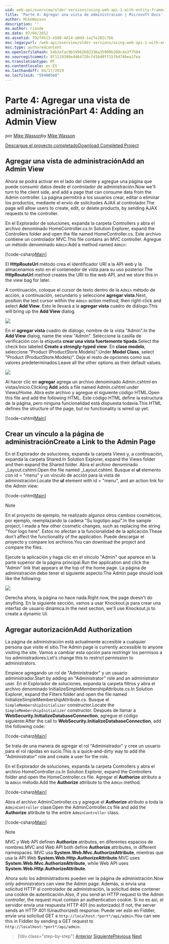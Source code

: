 ```yaml
---
uid: web-api/overview/older-versions/using-web-api-1-with-entity-framework-5/using-web-api-with-entity-framework-part-4
title: 'Parte 4: Agregar una vista de administración | Microsoft Docs'
author: MikeWasson
description: ''
ms.author: riande
ms.date: 07/04/2012
ms.assetid: 792f4513-a508-4d14-a0dd-1a2fe282c7bb
msc.legacyurl: /web-api/overview/older-versions/using-web-api-1-with-entity-framework-5/using-web-api-with-entity-framework-part-4
msc.type: authoredcontent
ms.openlocfilehash: 54b3afac9b19962b02336a35909b208c4e3f7504
ms.sourcegitcommit: 0f1119340e4464720cfd16d0ff15764746ea1fea
ms.translationtype: MT
ms.contentlocale: es-ES
ms.lasthandoff: 04/17/2019
ms.locfileid: "59400560"
---
```

# <a name="part-4-adding-an-admin-view"></a><span data-ttu-id="01f99-102">Parte 4: Agregar una vista de administración</span><span class="sxs-lookup"><span data-stu-id="01f99-102">Part 4: Adding an Admin View</span></span>

<span data-ttu-id="01f99-103">por [Mike Wasson](https://github.com/MikeWasson)</span><span class="sxs-lookup"><span data-stu-id="01f99-103">by [Mike Wasson](https://github.com/MikeWasson)</span></span>

[<span data-ttu-id="01f99-104">Descargue el proyecto completado</span><span class="sxs-lookup"><span data-stu-id="01f99-104">Download Completed Project</span></span>](http://code.msdn.microsoft.com/ASP-NET-Web-API-with-afa30545)

## <a name="add-an-admin-view"></a><span data-ttu-id="01f99-105">Agregar una vista de administración</span><span class="sxs-lookup"><span data-stu-id="01f99-105">Add an Admin View</span></span>

<span data-ttu-id="01f99-106">Ahora se podrá activar en el lado del cliente y agregue una página que puede consumir datos desde el controlador de administración.</span><span class="sxs-lookup"><span data-stu-id="01f99-106">Now we'll turn to the client side, and add a page that can consume data from the Admin controller.</span></span> <span data-ttu-id="01f99-107">La página permitirá a los usuarios crear, editar o eliminar los productos, mediante el envío de solicitudes AJAX al controlador.</span><span class="sxs-lookup"><span data-stu-id="01f99-107">The page will allow users to create, edit, or delete products, by sending AJAX requests to the controller.</span></span>

<span data-ttu-id="01f99-108">En el Explorador de soluciones, expanda la carpeta Controllers y abra el archivo denominado HomeController.cs.</span><span class="sxs-lookup"><span data-stu-id="01f99-108">In Solution Explorer, expand the Controllers folder and open the file named HomeController.cs.</span></span> <span data-ttu-id="01f99-109">Este archivo contiene un controlador MVC.</span><span class="sxs-lookup"><span data-stu-id="01f99-109">This file contains an MVC controller.</span></span> <span data-ttu-id="01f99-110">Agregue un método denominado `Admin`:</span><span class="sxs-lookup"><span data-stu-id="01f99-110">Add a method named `Admin`:</span></span>

[!code-csharp[Main](using-web-api-with-entity-framework-part-4/samples/sample1.cs)]

<span data-ttu-id="01f99-111">El **HttpRouteUrl** método crea el identificador URI a la API web y la almacenamos esto en el contenedor de vista para su uso posterior.</span><span class="sxs-lookup"><span data-stu-id="01f99-111">The **HttpRouteUrl** method creates the URI to the web API, and we store this in the view bag for later.</span></span>

<span data-ttu-id="01f99-112">A continuación, coloque el cursor de texto dentro de la `Admin` método de acción, a continuación, secundario y seleccione **agregar vista**.</span><span class="sxs-lookup"><span data-stu-id="01f99-112">Next, position the text cursor within the `Admin` action method, then right-click and select **Add View**.</span></span> <span data-ttu-id="01f99-113">Esto le llevará a la **agregar vista** cuadro de diálogo.</span><span class="sxs-lookup"><span data-stu-id="01f99-113">This will bring up the **Add View** dialog.</span></span>

![](using-web-api-with-entity-framework-part-4/_static/image1.png)

<span data-ttu-id="01f99-114">En el **agregar vista** cuadro de diálogo, nombre de la vista "Admin".</span><span class="sxs-lookup"><span data-stu-id="01f99-114">In the **Add View** dialog, name the view "Admin".</span></span> <span data-ttu-id="01f99-115">Seleccione la casilla de verificación con la etiqueta **crear una vista fuertemente tipada**.</span><span class="sxs-lookup"><span data-stu-id="01f99-115">Select the check box labeled **Create a strongly-typed view**.</span></span> <span data-ttu-id="01f99-116">En **clase modelo**, seleccione "Product (ProductStore.Models)".</span><span class="sxs-lookup"><span data-stu-id="01f99-116">Under **Model Class**, select "Product (ProductStore.Models)".</span></span> <span data-ttu-id="01f99-117">Deje el resto de opciones como sus valores predeterminados.</span><span class="sxs-lookup"><span data-stu-id="01f99-117">Leave all the other options as their default values.</span></span>

![](using-web-api-with-entity-framework-part-4/_static/image2.png)

<span data-ttu-id="01f99-118">Al hacer clic en **agregar** agrega un archivo denominado Admin.cshtml en vistas/inicio.</span><span class="sxs-lookup"><span data-stu-id="01f99-118">Clicking **Add** adds a file named Admin.cshtml under Views/Home.</span></span> <span data-ttu-id="01f99-119">Abra este archivo y agregue el siguiente código HTML.</span><span class="sxs-lookup"><span data-stu-id="01f99-119">Open this file and add the following HTML.</span></span> <span data-ttu-id="01f99-120">Este código HTML define la estructura de la página, pero ninguna funcionalidad está dispuesta todavía.</span><span class="sxs-lookup"><span data-stu-id="01f99-120">This HTML defines the structure of the page, but no functionality is wired up yet.</span></span>

[!code-cshtml[Main](using-web-api-with-entity-framework-part-4/samples/sample2.cshtml)]

## <a name="create-a-link-to-the-admin-page"></a><span data-ttu-id="01f99-121">Crear un vínculo a la página de administración</span><span class="sxs-lookup"><span data-stu-id="01f99-121">Create a Link to the Admin Page</span></span>

<span data-ttu-id="01f99-122">En el Explorador de soluciones, expanda la carpeta Views y, a continuación, expanda la carpeta Shared.</span><span class="sxs-lookup"><span data-stu-id="01f99-122">In Solution Explorer, expand the Views folder and then expand the Shared folder.</span></span> <span data-ttu-id="01f99-123">Abra el archivo denominado \_Layout.cshtml.</span><span class="sxs-lookup"><span data-stu-id="01f99-123">Open the file named \_Layout.cshtml.</span></span> <span data-ttu-id="01f99-124">Busque el **ul** elemento con id = "menu" y un vínculo de acción para la vista de administración:</span><span class="sxs-lookup"><span data-stu-id="01f99-124">Locate the **ul** element with id = "menu", and an action link for the Admin view:</span></span>

[!code-cshtml[Main](using-web-api-with-entity-framework-part-4/samples/sample3.cshtml)]

> [!NOTE]
> <span data-ttu-id="01f99-125">En el proyecto de ejemplo, he realizado algunos otros cambios cosméticos, por ejemplo, reemplazando la cadena "Su logotipo aquí".</span><span class="sxs-lookup"><span data-stu-id="01f99-125">In the sample project, I made a few other cosmetic changes, such as replacing the string "Your logo here".</span></span> <span data-ttu-id="01f99-126">Estos no afectan a la funcionalidad de la aplicación.</span><span class="sxs-lookup"><span data-stu-id="01f99-126">These don't affect the functionality of the application.</span></span> <span data-ttu-id="01f99-127">Puede descargar el proyecto y compare los archivos.</span><span class="sxs-lookup"><span data-stu-id="01f99-127">You can download the project and compare the files.</span></span>


<span data-ttu-id="01f99-128">Ejecute la aplicación y haga clic en el vínculo "Admin" que aparece en la parte superior de la página principal.</span><span class="sxs-lookup"><span data-stu-id="01f99-128">Run the application and click the "Admin" link that appears at the top of the home page.</span></span> <span data-ttu-id="01f99-129">La página de administración debe tener el siguiente aspecto:</span><span class="sxs-lookup"><span data-stu-id="01f99-129">The Admin page should look like the following:</span></span>

![](using-web-api-with-entity-framework-part-4/_static/image3.png)

<span data-ttu-id="01f99-130">Derecha ahora, la página no hace nada.</span><span class="sxs-lookup"><span data-stu-id="01f99-130">Right now, the page doesn't do anything.</span></span> <span data-ttu-id="01f99-131">En la siguiente sección, vamos a usar Knockout.js para crear una interfaz de usuario dinámica.</span><span class="sxs-lookup"><span data-stu-id="01f99-131">In the next section, we'll use Knockout.js to create a dynamic UI.</span></span>

## <a name="add-authorization"></a><span data-ttu-id="01f99-132">Agregar autorización</span><span class="sxs-lookup"><span data-stu-id="01f99-132">Add Authorization</span></span>

<span data-ttu-id="01f99-133">La página de administración está actualmente accesible a cualquier persona que visite el sitio.</span><span class="sxs-lookup"><span data-stu-id="01f99-133">The Admin page is currently accessible to anyone visiting the site.</span></span> <span data-ttu-id="01f99-134">Vamos a cambiar esta opción para restringir los permisos a los administradores.</span><span class="sxs-lookup"><span data-stu-id="01f99-134">Let's change this to restrict permission to administrators.</span></span>

<span data-ttu-id="01f99-135">Empiece agregando un rol de "Administrador" y un usuario administrador.</span><span class="sxs-lookup"><span data-stu-id="01f99-135">Start by adding an "Administrator" role and an administrator user.</span></span> <span data-ttu-id="01f99-136">En el Explorador de soluciones, expanda la carpeta filtros y abra el archivo denominado InitializeSimpleMembershipAttribute.cs.</span><span class="sxs-lookup"><span data-stu-id="01f99-136">In Solution Explorer, expand the Filters folder and open the file named InitializeSimpleMembershipAttribute.cs.</span></span> <span data-ttu-id="01f99-137">Busque el `SimpleMembershipInitializer` constructor.</span><span class="sxs-lookup"><span data-stu-id="01f99-137">Locate the `SimpleMembershipInitializer` constructor.</span></span> <span data-ttu-id="01f99-138">Después de llamar a **WebSecurity.InitializeDatabaseConnection**, agregue el código siguiente:</span><span class="sxs-lookup"><span data-stu-id="01f99-138">After the call to **WebSecurity.InitializeDatabaseConnection**, add the following code:</span></span>

[!code-csharp[Main](using-web-api-with-entity-framework-part-4/samples/sample4.cs)]

<span data-ttu-id="01f99-139">Se trata de una manera de agregar el rol "Administrador" y cree un usuario para el rol rápidas en sucio.</span><span class="sxs-lookup"><span data-stu-id="01f99-139">This is a quick-and-dirty way to add the "Administrator" role and create a user for the role.</span></span>

<span data-ttu-id="01f99-140">En el Explorador de soluciones, expanda la carpeta Controllers y abra el archivo HomeController.cs.</span><span class="sxs-lookup"><span data-stu-id="01f99-140">In Solution Explorer, expand the Controllers folder and open the HomeController.cs file.</span></span> <span data-ttu-id="01f99-141">Agregar el **Authorize** atributo a la `Admin` método.</span><span class="sxs-lookup"><span data-stu-id="01f99-141">Add the **Authorize** attribute to the `Admin` method.</span></span>

[!code-csharp[Main](using-web-api-with-entity-framework-part-4/samples/sample5.cs)]

<span data-ttu-id="01f99-142">Abra el archivo AdminController.cs y agregue el **Authorize** atributo a toda la `AdminController` clase.</span><span class="sxs-lookup"><span data-stu-id="01f99-142">Open the AdminController.cs file and add the **Authorize** attribute to the entire `AdminController` class.</span></span>

[!code-csharp[Main](using-web-api-with-entity-framework-part-4/samples/sample6.cs)]

> [!NOTE]
> <span data-ttu-id="01f99-143">MVC y Web API definen **Authorize** atributos, en diferentes espacios de nombres.</span><span class="sxs-lookup"><span data-stu-id="01f99-143">MVC and Web API both define **Authorize** attributes, in different namespaces.</span></span> <span data-ttu-id="01f99-144">MVC usa **System.Web.Mvc.AuthorizeAttribute**, mientras que usa la API Web **System.Web.Http.AuthorizeAttribute**.</span><span class="sxs-lookup"><span data-stu-id="01f99-144">MVC uses **System.Web.Mvc.AuthorizeAttribute**, while Web API uses **System.Web.Http.AuthorizeAttribute**.</span></span>


<span data-ttu-id="01f99-145">Ahora solo los administradores pueden ver la página de administración.</span><span class="sxs-lookup"><span data-stu-id="01f99-145">Now only administrators can view the Admin page.</span></span> <span data-ttu-id="01f99-146">Además, si envía una solicitud HTTP al controlador de administración, la solicitud debe contener una cookie de autenticación.</span><span class="sxs-lookup"><span data-stu-id="01f99-146">Also, if you send an HTTP request to the Admin controller, the request must contain an authentication cookie.</span></span> <span data-ttu-id="01f99-147">Si no es así, el servidor envía una respuesta HTTP 401 (no autorizado).</span><span class="sxs-lookup"><span data-stu-id="01f99-147">If not, the server sends an HTTP 401 (Unauthorized) response.</span></span> <span data-ttu-id="01f99-148">Puede ver esto en Fiddler, envíe una solicitud GET a `http://localhost:*port*/api/admin`.</span><span class="sxs-lookup"><span data-stu-id="01f99-148">You can see this in Fiddler by sending a GET request to `http://localhost:*port*/api/admin`.</span></span>

> [!div class="step-by-step"]
> <span data-ttu-id="01f99-149">[Anterior](using-web-api-with-entity-framework-part-3.md)
> [Siguiente](using-web-api-with-entity-framework-part-5.md)</span><span class="sxs-lookup"><span data-stu-id="01f99-149">[Previous](using-web-api-with-entity-framework-part-3.md)
[Next](using-web-api-with-entity-framework-part-5.md)</span></span>
